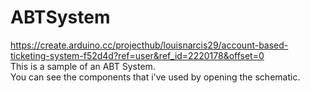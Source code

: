 # ABTSystem
https://create.arduino.cc/projecthub/louisnarcis29/account-based-ticketing-system-f52d4d?ref=user&ref_id=2220178&offset=0 <br>
This is a sample of an ABT System.<br/>
You can see the components that i've used by opening the schematic.<br/>
